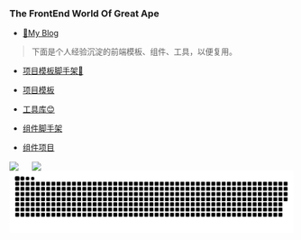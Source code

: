 ### The FrontEnd World Of Great Ape

- [🎉My Blog](https://muzhidong.github.io)

> 下面是个人经验沉淀的前端模板、组件、工具，以便复用。

- [项目模板脚手架👏](https://github.com/muzhidong/pj-cli)

- [项目模板](https://github.com/muzhidong/pj-templates)

- [工具库😊](https://github.com/muzhidong/util)

- [组件脚手架](https://github.com/muzhidong/component-cli)

- [组件项目](https://github.com/muzhidong/lib-components)


<div>
  <img align="center" src="https://github-readme-stats.vercel.app/api?username=muzhidong&show_icons=true&theme=github_dark&hide=prs&count_private=true&locale=cn" />
  <span>&nbsp;&nbsp;&nbsp;&nbsp;</span>
  <img align="center" src="https://github-readme-stats.vercel.app/api/top-langs/?username=muzhidong&theme=github_dark&locale=cn&layout=compact" />
</div>


<picture>
  <source
    media="(prefers-color-scheme:dark)"
    srcset="https://raw.githubusercontent.com/muzhidong/muzhidong/output/github-contribution-grid-snake-dark.svg">
  <source 
    media="(prefers-color-scheme:light)" 
    srcset="https://raw.githubusercontent.com/muzhidong/muzhidong/output/github-contribution-grid-snake.svg">
  <img 
    alt="github contribution grid snake animation" 
    src="https://raw.githubusercontent.com/muzhidong/muzhidong/output/github-contribution-grid-snake.svg" />
</picture>
